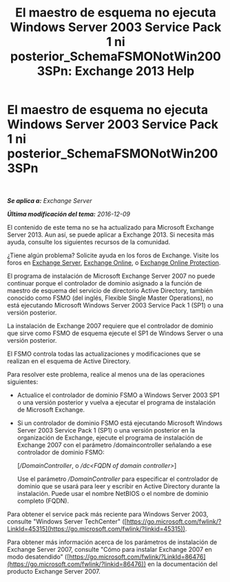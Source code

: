 ﻿---
title: 'El maestro de esquema no ejecuta Windows Server 2003 Service Pack 1 ni posterior_SchemaFSMONotWin2003SPn: Exchange 2013 Help'
TOCTitle: El maestro de esquema no ejecuta Windows Server 2003 Service Pack 1 ni posterior_SchemaFSMONotWin2003SPn
ms:assetid: 644a85ca-7b36-4ed0-bd21-c64f2742df70
ms:mtpsurl: https://technet.microsoft.com/es-es/library/ms.exch.setupreadiness.schemafsmonotwin2003spn(v=EXCHG.150)
ms:contentKeyID: 48268217
ms.date: 05/22/2018
mtps_version: v=EXCHG.150
ms.translationtype: MT
---

# El maestro de esquema no ejecuta Windows Server 2003 Service Pack 1 ni posterior\_SchemaFSMONotWin2003SPn

 

_**Se aplica a:** Exchange Server_

_**Última modificación del tema:** 2016-12-09_

El contenido de este tema no se ha actualizado para Microsoft Exchange Server 2013. Aun así, se puede aplicar a Exchange 2013. Si necesita más ayuda, consulte los siguientes recursos de la comunidad.

¿Tiene algún problema? Solicite ayuda en los foros de Exchange. Visite los foros en [Exchange Server](https://go.microsoft.com/fwlink/p/?linkid=60612), [Exchange Online](https://go.microsoft.com/fwlink/p/?linkid=267542), o [Exchange Online Protection](https://go.microsoft.com/fwlink/p/?linkid=285351).

El programa de instalación de Microsoft Exchange Server 2007 no puede continuar porque el controlador de dominio asignado a la función de maestro de esquema del servicio de directorio Active Directory, también conocido como FSMO (del inglés, Flexible Single Master Operations), no está ejecutando Microsoft Windows Server 2003 Service Pack 1 (SP1) o una versión posterior.

La instalación de Exchange 2007 requiere que el controlador de dominio que sirve como FSMO de esquema ejecute el SP1 de Windows Server o una versión posterior.

El FSMO controla todas las actualizaciones y modificaciones que se realizan en el esquema de Active Directory.

Para resolver este problema, realice al menos una de las operaciones siguientes:

  - Actualice el controlador de dominio FSMO a Windows Server 2003 SP1 o una versión posterior y vuelva a ejecutar el programa de instalación de Microsoft Exchange.

  - Si un controlador de dominio FSMO está ejecutando Microsoft Windows Server 2003 Service Pack 1 (SP1) o una versión posterior en la organización de Exchange, ejecute el programa de instalación de Exchange 2007 con el parámetro /domaincontroller señalando a ese controlador de dominio FSMO:
    
    \[*/DomainController*, o */dc\<FQDN of domain controller\>*\]
    
    Use el parámetro */DomainController* para especificar el controlador de dominio que se usará para leer y escribir en Active Directory durante la instalación. Puede usar el nombre NetBIOS o el nombre de dominio completo (FQDN).

Para obtener el service pack más reciente para Windows Server 2003, consulte "Windows Server TechCenter" ([https://go.microsoft.com/fwlink/?LinkId=45315](https://go.microsoft.com/fwlink/?linkid=45315)).

Para obtener más información acerca de los parámetros de instalación de Exchange Server 2007, consulte "Cómo para instalar Exchange 2007 en modo desatendido" ([https://go.microsoft.com/fwlink/?LinkId=86476](https://go.microsoft.com/fwlink/?linkid=86476)) en la documentación del producto Exchange Server 2007.

